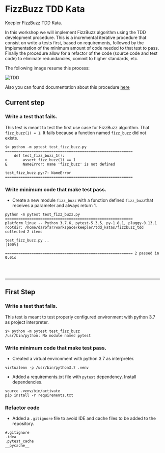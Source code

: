 # FizzBuzz TDD Kata

Keepler FizzBuzz TDD Kata.

In this workshop we will implement FizzBuzz algorithm using the TDD development procedure. This is a incremental 
iterative procedure that consist on write a tests first, based on requirements, followed by the implementation of the 
minimum amount of code needed to that test to pass. Finally the procedure allow for a refactor of the code (source code
and test code) to eliminate redundancies, commit to higher standards, etc. 

The following image resume this process: 

![TDD](https://upload.wikimedia.org/wikipedia/commons/0/0b/TDD_Global_Lifecycle.png)

Also you can found documentation about this procedure [here](https://en.wikipedia.org/wiki/Test-driven_development)

## Current step

### Write a test that fails. 
This test is meant to test the first use case for FizzBuzz algorithm. That `fizz_buzz(1) = 1`. It fails because a 
function named `fizz_buzz` did not exists. 

```
$> python -m pytest test_fizz_buzz.py 
==========================================================
    def test_fizz_buzz_1():
>       assert fizz_buzz(1) == 1
E       NameError: name 'fizz_buzz' is not defined

test_fizz_buzz.py:7: NameError
==========================================================
```

### Write minimum code that make test pass. 
- Create a new module `fizz_buzz` with a function defined `fizz_buzz`that receives a parameter and always return 1. 

```
python -m pytest test_fizz_buzz.py 
==========================================================
platform linux -- Python 3.7.6, pytest-5.3.5, py-1.8.1, pluggy-0.13.1
rootdir: /home/darofar/workspace/keepler/tdd_katas/fizzbuzz_tdd
collected 2 items                                                                                                                                                                                          

test_fizz_buzz.py ..                                                                                                                                                                                 [100%]

========================================================== 2 passed in 0.01s
```

<br />
<br />
<hr />

## First Step

### Write a test that fails. 
This test is meant to test properly configured environment with python 3.7 as project interpreter. 

```
$> python -m pytest test_fizz_buzz 
/usr/bin/python: No module named pytest
```
### Write minimum code that make test pass. 
- Created a virtual environment with python 3.7 as interpreter. 
```
virtualenv -p /usr/bin/python3.7 .venv
```
- Added a requirements.txt file with `pytest` dependency. Install dependencies. 
```
source .venv/bin/activate
pip install -r requirements.txt
```

### Refactor code
- Added a `.gitignore` file to avoid IDE and cache files to be added to the repository. 
``` 
#.gitignore
.idea
.pytest_cache
__pycache__
```
